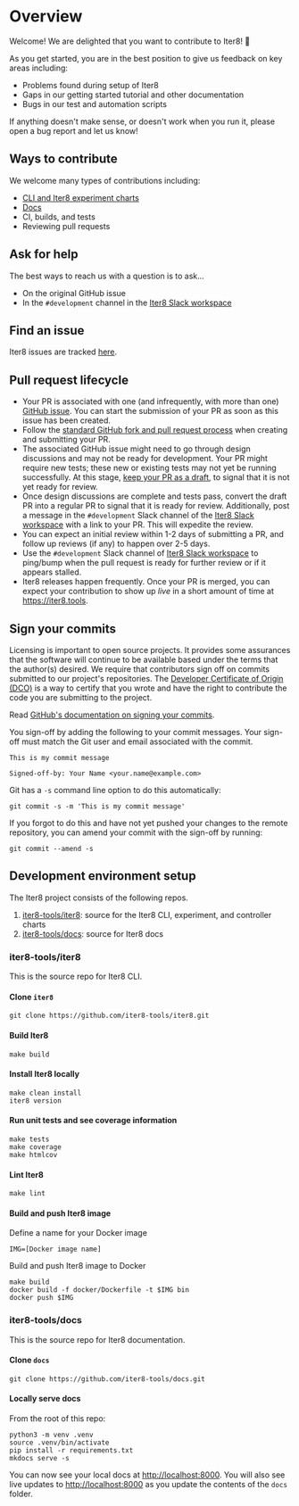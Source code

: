 # Overview

Welcome! We are delighted that you want to contribute to Iter8! 💖

As you get started, you are in the best position to give us feedback on key areas including:

* Problems found during setup of Iter8
* Gaps in our getting started tutorial and other documentation
* Bugs in our test and automation scripts

If anything doesn't make sense, or doesn't work when you run it, please open a bug report and let us know!

## Ways to contribute

We welcome many types of contributions including:

* [CLI and Iter8 experiment charts](#iter8-toolsiter8)
* [Docs](#iter8-toolsdocs)
* CI, builds, and tests
* Reviewing pull requests

## Ask for help

The best ways to reach us with a question is to ask...

* On the original GitHub issue
* In the `#development` channel in the [Iter8 Slack workspace](https://join.slack.com/t/iter8-tools/shared_invite/zt-awl2se8i-L0pZCpuHntpPejxzLicbmw)

## Find an issue

Iter8 issues are tracked [here](https://github.com/iter8-tools/iter8/issues).

## Pull request lifecycle

* Your PR is associated with one (and infrequently, with more than one) [GitHub issue](https://github.com/iter8-tools/iter8/issues). You can start the submission of your PR as soon as this issue has been created.
* Follow the [standard GitHub fork and pull request process](https://gist.github.com/Chaser324/ce0505fbed06b947d962) when creating and submitting your PR.
* The associated GitHub issue might need to go through design discussions and may not be ready for development. Your PR might require new tests; these new or existing tests may not yet be running successfully. At this stage, [keep your PR as a draft](https://github.blog/2019-02-14-introducing-draft-pull-requests/), to signal that it is not yet ready for review.
* Once design discussions are complete and tests pass, convert the draft PR into a regular PR to signal that it is ready for review. Additionally, post a message in the `#development` Slack channel of the [Iter8 Slack workspace](https://join.slack.com/t/iter8-tools/shared_invite/zt-awl2se8i-L0pZCpuHntpPejxzLicbmw) with a link to your PR. This will expedite the review.
* You can expect an initial review within 1-2 days of submitting a PR, and follow up reviews (if any) to happen over 2-5 days.
* Use the `#development` Slack channel of [Iter8 Slack workspace](https://join.slack.com/t/iter8-tools/shared_invite/zt-awl2se8i-L0pZCpuHntpPejxzLicbmw) to ping/bump when the pull request is ready for further review or if it appears stalled.
* Iter8 releases happen frequently. Once your PR is merged, you can expect your contribution to show up *live* in a short amount of time at https://iter8.tools.

## Sign your commits

Licensing is important to open source projects. It provides some assurances that
the software will continue to be available based under the terms that the
author(s) desired. We require that contributors sign off on commits submitted to
our project's repositories. The [Developer Certificate of Origin
(DCO)](https://developercertificate.org/) is a way to certify that you wrote and
have the right to contribute the code you are submitting to the project.

Read [GitHub's documentation on signing your commits](https://docs.github.com/en/github/authenticating-to-github/managing-commit-signature-verification/signing-commits).

You sign-off by adding the following to your commit messages. Your sign-off must
match the Git user and email associated with the commit.

    This is my commit message

    Signed-off-by: Your Name <your.name@example.com>

Git has a `-s` command line option to do this automatically:

    git commit -s -m 'This is my commit message'

If you forgot to do this and have not yet pushed your changes to the remote
repository, you can amend your commit with the sign-off by running:

    git commit --amend -s 

## Development environment setup

The Iter8 project consists of the following repos.

1. [iter8-tools/iter8](https://github.com/iter8-tools/iter8): source for the Iter8 CLI, experiment, and controller charts
2. [iter8-tools/docs](https://github.com/iter8-tools/docs): source for Iter8 docs

### iter8-tools/iter8

This is the source repo for Iter8 CLI.

#### Clone `iter8`

```shell
git clone https://github.com/iter8-tools/iter8.git
```

#### Build Iter8
```shell
make build
```

#### Install Iter8 locally
```shell
make clean install
iter8 version
```

#### Run unit tests and see coverage information
```shell
make tests
make coverage
make htmlcov
```

#### Lint Iter8
```shell
make lint
```

#### Build and push Iter8 image

Define a name for your Docker image

```shell
IMG=[Docker image name]
```

Build and push Iter8 image to Docker

```shell
make build
docker build -f docker/Dockerfile -t $IMG bin 
docker push $IMG
```

### iter8-tools/docs

This is the source repo for Iter8 documentation.

#### Clone `docs`

```shell
git clone https://github.com/iter8-tools/docs.git
```

#### Locally serve docs
From the root of this repo:

```shell
python3 -m venv .venv
source .venv/bin/activate
pip install -r requirements.txt
mkdocs serve -s
```

You can now see your local docs at [http://localhost:8000](http://localhost:8000). You will also see live updates to [http://localhost:8000](http://localhost:8000) as you update the contents of the `docs` folder.
